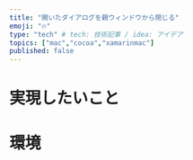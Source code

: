 ```yaml
---
title: "開いたダイアログを親ウィンドウから閉じる"
emoji: "🔥"
type: "tech" # tech: 技術記事 / idea: アイデア
topics: ["mac","cocoa","xamarinmac"]
published: false
---
```


実現したいこと
====

環境
====
